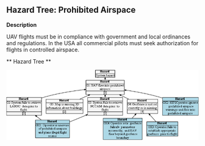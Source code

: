 ## Hazard Tree: Prohibited Airspace

**Description**

UAV flights must be in compliance with government and local ordinances and regulations. In the USA all commercial pilots must seek authorization for flights in controlled airspace.

** Hazard Tree **

![prohibited-airspace](figures/airspace.png)
